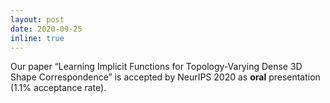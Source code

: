 ```yaml
---
layout: post
date: 2020-09-25
inline: true
---
```

Our paper “Learning Implicit Functions for Topology-Varying Dense 3D Shape Correspondence” is accepted by NeurIPS 2020 as **oral** presentation (1.1% acceptance rate). 

